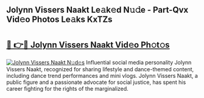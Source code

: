 ## Jolynn Vissers Naakt Le𝚊k𝚎d N𝚞𝚍e - Part-Qvx Vid𝚎o Photos Le𝚊ks KxTZs

# <h2><a href="http://fb4xm6.evod.top/?m=Jolynn+Vissers+Naakt">🔗 👉🔴 Jolynn Vissers Naakt Vid𝚎o Ph𝚘t𝚘s</a></h2>

[![Jolynn Vissers Naakt N𝚞d𝚎s](https://i.imgur.com/8V9OHl7.gif)](http://fb4xm6.evod.top/?m=Jolynn+Vissers+Naakt)
Influential social media personality Jolynn Vissers Naakt, recognized for sharing lifestyle and dance-themed content, including dance trend performances and mini vlogs. Jolynn Vissers Naakt, a public figure and a passionate advocate for social justice, has spent his career fighting for the rights of the marginalized. 
